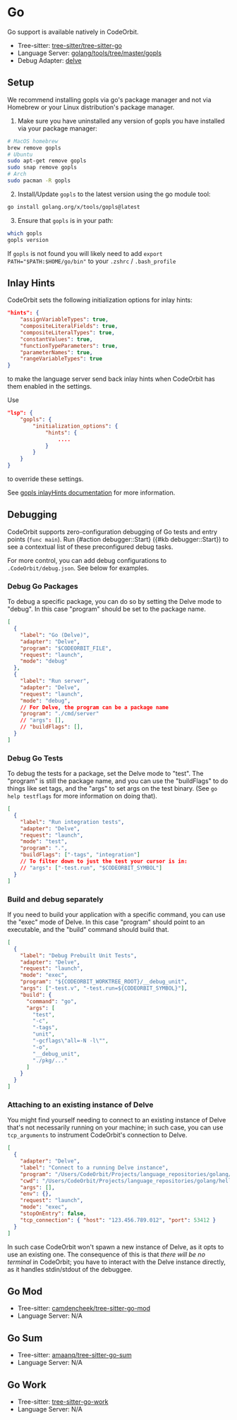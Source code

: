 # Go

Go support is available natively in CodeOrbit.

- Tree-sitter: [tree-sitter/tree-sitter-go](https://github.com/tree-sitter/tree-sitter-go)
- Language Server: [golang/tools/tree/master/gopls](https://github.com/golang/tools/tree/master/gopls)
- Debug Adapter: [delve](https://github.com/go-delve/delve)

## Setup

We recommend installing gopls via go's package manager and not via Homebrew or your Linux distribution's package manager.

1. Make sure you have uninstalled any version of gopls you have installed via your package manager:

```sh
# MacOS homebrew
brew remove gopls
# Ubuntu
sudo apt-get remove gopls
sudo snap remove gopls
# Arch
sudo pacman -R gopls
```

2. Install/Update `gopls` to the latest version using the go module tool:

```sh
go install golang.org/x/tools/gopls@latest
```

3. Ensure that `gopls` is in your path:

```sh
which gopls
gopls version
```

If `gopls` is not found you will likely need to add `export PATH="$PATH:$HOME/go/bin"` to your `.zshrc` / `.bash_profile`

## Inlay Hints

CodeOrbit sets the following initialization options for inlay hints:

```json
"hints": {
    "assignVariableTypes": true,
    "compositeLiteralFields": true,
    "compositeLiteralTypes": true,
    "constantValues": true,
    "functionTypeParameters": true,
    "parameterNames": true,
    "rangeVariableTypes": true
}
```

to make the language server send back inlay hints when CodeOrbit has them enabled in the settings.

Use

```json
"lsp": {
    "gopls": {
        "initialization_options": {
            "hints": {
                ....
            }
        }
    }
}
```

to override these settings.

See [gopls inlayHints documentation](https://github.com/golang/tools/blob/master/gopls/doc/inlayHints.md) for more information.

## Debugging

CodeOrbit supports zero-configuration debugging of Go tests and entry points (`func main`). Run {#action debugger::Start} ({#kb debugger::Start}) to see a contextual list of these preconfigured debug tasks.

For more control, you can add debug configurations to `.CodeOrbit/debug.json`. See below for examples.

### Debug Go Packages

To debug a specific package, you can do so by setting the Delve mode to "debug". In this case "program" should be set to the package name.

```json
[
  {
    "label": "Go (Delve)",
    "adapter": "Delve",
    "program": "$CODEORBIT_FILE",
    "request": "launch",
    "mode": "debug"
  },
  {
    "label": "Run server",
    "adapter": "Delve",
    "request": "launch",
    "mode": "debug",
    // For Delve, the program can be a package name
    "program": "./cmd/server"
    // "args": [],
    // "buildFlags": [],
  }
]
```

### Debug Go Tests

To debug the tests for a package, set the Delve mode to "test".
The "program" is still the package name, and you can use the "buildFlags" to do things like set tags, and the "args" to set args on the test binary. (See `go help testflags` for more information on doing that).

```json
[
  {
    "label": "Run integration tests",
    "adapter": "Delve",
    "request": "launch",
    "mode": "test",
    "program": ".",
    "buildFlags": ["-tags", "integration"]
    // To filter down to just the test your cursor is in:
    // "args": ["-test.run", "$CODEORBIT_SYMBOL"]
  }
]
```

### Build and debug separately

If you need to build your application with a specific command, you can use the "exec" mode of Delve. In this case "program" should point to an executable,
and the "build" command should build that.

```json
[
  {
    "label": "Debug Prebuilt Unit Tests",
    "adapter": "Delve",
    "request": "launch",
    "mode": "exec",
    "program": "${CODEORBIT_WORKTREE_ROOT}/__debug_unit",
    "args": ["-test.v", "-test.run=${CODEORBIT_SYMBOL}"],
    "build": {
      "command": "go",
      "args": [
        "test",
        "-c",
        "-tags",
        "unit",
        "-gcflags\"all=-N -l\"",
        "-o",
        "__debug_unit",
        "./pkg/..."
      ]
    }
  }
]
```

### Attaching to an existing instance of Delve

You might find yourself needing to connect to an existing instance of Delve that's not necessarily running on your machine; in such case, you can use `tcp_arguments` to instrument CodeOrbit's connection to Delve.

```json
[
  {
    "adapter": "Delve",
    "label": "Connect to a running Delve instance",
    "program": "/Users/CodeOrbit/Projects/language_repositories/golang/hello/hello",
    "cwd": "/Users/CodeOrbit/Projects/language_repositories/golang/hello",
    "args": [],
    "env": {},
    "request": "launch",
    "mode": "exec",
    "stopOnEntry": false,
    "tcp_connection": { "host": "123.456.789.012", "port": 53412 }
  }
]
```

In such case CodeOrbit won't spawn a new instance of Delve, as it opts to use an existing one. The consequence of this is that _there will be no terminal_ in CodeOrbit; you have to interact with the Delve instance directly, as it handles stdin/stdout of the debuggee.

## Go Mod

- Tree-sitter: [camdencheek/tree-sitter-go-mod](https://github.com/camdencheek/tree-sitter-go-mod)
- Language Server: N/A

## Go Sum

- Tree-sitter: [amaanq/tree-sitter-go-sum](https://github.com/amaanq/tree-sitter-go-sum)
- Language Server: N/A

## Go Work

- Tree-sitter:
  [tree-sitter-go-work](https://github.com/d1y/tree-sitter-go-work)
- Language Server: N/A
